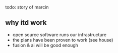 

todo: story of marcin

## why itd work
- open source software runs our infrastructure
- the plans have been proven to work (see house)
- fusion & ai will be good enough
